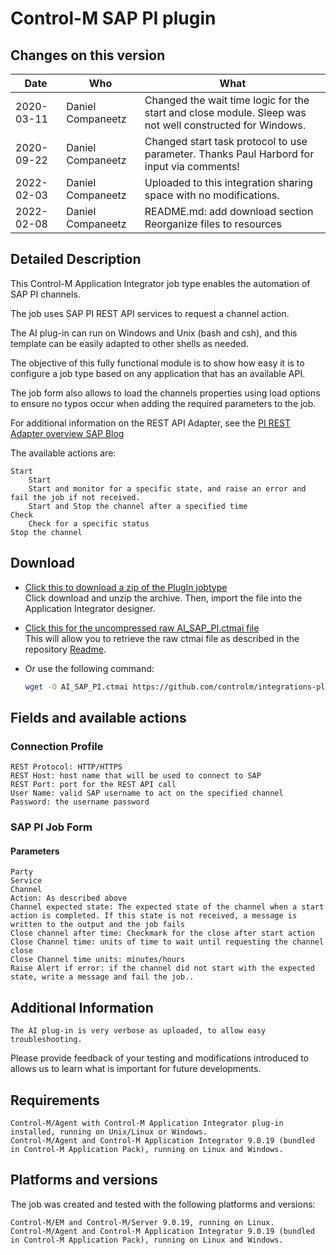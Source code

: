 # Control-M SAP PI plugin

## Changes on this version

| Date | Who | What |
| - | - | - |
| 2020-03-11 | Daniel Companeetz | Changed the wait time logic for the start and close module. Sleep was not well constructed for Windows.|
| 2020-09-22 | Daniel Companeetz | Changed start task protocol to use parameter. Thanks Paul Harbord for input via comments!|
| 2022-02-03 | Daniel Companeetz | Uploaded to this integration sharing space with no modifications. |
| 2022-02-08 | Daniel Companeetz | README.md: add download section<br> Reorganize files to resources |

## Detailed Description

This Control-M Application Integrator job type enables the automation of SAP PI channels.

The job uses SAP PI REST API services to request a channel action.

The AI plug-in can run on Windows and Unix (bash and csh), and this template can be easily adapted to other shells as needed.

The objective of this fully functional module is to show how easy it is to configure a job type based on any application that has an available API.

The job form also allows to load the channels properties using load options to ensure no typos occur when adding the required parameters to the job.

For additional information on the REST API Adapter, see the [PI REST Adapter overview SAP Blog](https://blogs.sap.com/2014/12/18/pi-rest-adapter-blog-overview/)

The available actions are:

    Start
        Start
        Start and monitor for a specific state, and raise an error and fail the job if not received.
        Start and Stop the channel after a specified time
    Check
        Check for a specific status
    Stop the channel

## Download

* [Click this to download a zip of the PlugIn jobtype](resources/AI_SAP_PI.zip)<br>
   Click download and unzip the archive. Then, import the file into the Application Integrator designer.
* [Click this for the uncompressed raw AI_SAP_PI.ctmai file](resources/AI_SAP_PI.ctmai)<br>
   This will allow you to retrieve the raw ctmai file as described in the repository [Readme](https://github.com/controlm/integrations-plugins-community-solutions#saving-application-integrator-files-for-use).
* Or use the following command:

  ```bash
  wget -O AI_SAP_PI.ctmai https://github.com/controlm/integrations-plugins-community-solutions/raw/master/104-erp-integrations/sappi/resources/AI_SAP_PI.ctmai
  ```

## Fields and available actions

### Connection Profile

    REST Protocol: HTTP/HTTPS
    REST Host: host name that will be used to connect to SAP
    REST Port: port for the REST API call
    User Name: valid SAP username to act on the specified channel
    Password: the username password

### SAP PI Job Form

#### Parameters

    Party
    Service
    Channel
    Action: As described above
    Channel expected state: The expected state of the channel when a start action is completed. If this state is not received, a message is written to the output and the job fails
    Close channel after time: Checkmark for the close after start action
    Close Channel time: units of time to wait until requesting the channel close
    Close Channel time units: minutes/hours
    Raise Alert if error: if the channel did not start with the expected state, write a message and fail the job..

## Additional Information

    The AI plug-in is very verbose as uploaded, to allow easy troubleshooting.

Please provide feedback of your testing and modifications introduced to allows us to learn what is important for future developments.

## Requirements

    Control-M/Agent with Control-M Application Integrator plug-in installed, running on Unix/Linux or Windows.
    Control-M/Agent and Control-M Application Integrator 9.0.19 (bundled in Control-M Application Pack), running on Linux and Windows.

## Platforms and versions

The job was created and tested with the following platforms and versions:

    Control-M/EM and Control-M/Server 9.0.19, running on Linux.
    Control-M/Agent and Control-M Application Integrator 9.0.19 (bundled in Control-M Application Pack), running on Linux and Windows.
